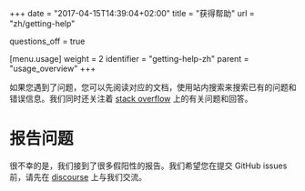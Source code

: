 +++
date = "2017-04-15T14:39:04+02:00"
title = "获得帮助"
url = "zh/getting-help"

questions_off = true

[menu.usage]
  weight = 2
  identifier = "getting-help-zh"
  parent = "usage_overview"
+++

<!--If you are experiencing issues please be sure to read the documentation and search for existing issues and error messages using site search. We monitor [stack overflow](http://stackoverflow.com/questions/tagged/drone.io) for questions and answers.-->

如果您遇到了问题，您可以先阅读对应的文档，使用站内搜索来搜索已有的问题和错误信息。我们同时还关注着 [stack overflow](http://stackoverflow.com/questions/tagged/drone.io)  上的有关问题和回答。

<!--
You can also post questions or comments to our [community forum](https://www.reddit.com/r/droneci/). This is a great place to directly interact with the project maintainers and community members.
-->


# 报告问题

<!--We unfortunately receive a large number of false positive issues. We ask that you discuss potential problems in our [community forum](discourse.drone.io) before creating github issues.-->

很不幸的是，我们接到了很多假阳性的报告。我们希望您在提交 GitHub issues 前，请先在 [discourse](discourse.drone.io) 上与我们交流。
